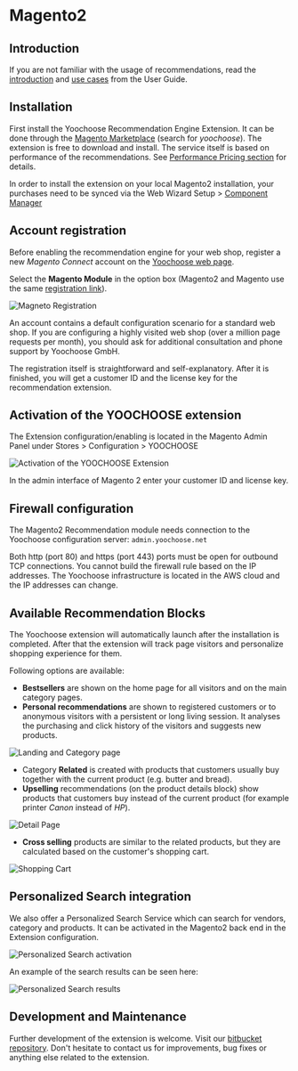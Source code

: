 # Magento2

## Introduction

If you are not familiar with the usage of recommendations, read the [introduction](../personalization/user_guide/introduction.md) and [use cases](../personalization/user_guide/use_cases.md) from the User Guide.

## Installation

First install the Yoochoose Recommendation Engine Extension.
It can be done through the [Magento Marketplace](https://marketplace.magento.com/) (search for *yoochoose*).
The extension is free to download and install.
The service itself is based on performance of the recommendations.
See [Performance Pricing section](https://www.yoochoose.com/en/pricing/) for details.

In order to install the extension on your local Magento2 installation, your purchases need to be synced via the Web Wizard Setup > [Component Manager](https://devdocs.magento.com/guides/v2.1/comp-mgr/module-man/compman-start.html)

## Account registration

Before enabling the recommendation engine for your web shop, register a new *Magento Connect* account on the [Yoochoose web page](https://www.yoochoose.com/en/pricing/).

Select the **Magento Module** in the option box (Magento2 and Magento use the same [registration link](https://admin.yoochoose.net/login.html?product=magento_Direct&lang=en_US#login)).

![Magneto Registration](img/magento_register.png)

An account contains a default configuration scenario for a standard web shop.
If you are configuring a highly visited web shop (over a million page requests per month), you should ask for additional consultation and phone support by Yoochoose GmbH.

The registration itself is straightforward and self-explanatory.
After it is finished, you will get a customer ID and the license key for the recommendation extension.

## Activation of the YOOCHOOSE extension

The Extension configuration/enabling is located in the Magento Admin Panel under Stores > Configuration > YOOCHOOSE

![Activation of the YOOCHOOSE Extension](img/magento_activate.png "Activation of the YOOCHOOSE Extension")

In the admin interface of Magento 2 enter your customer ID and license key.

## Firewall configuration

The Magento2 Recommendation module needs connection to the Yoochoose configuration server: `admin.yoochoose.net`

Both http (port 80) and https (port 443) ports must be open for outbound TCP connections.
You cannot build the firewall rule based on the IP addresses.
The Yoochoose infrastructure is located in the AWS cloud and the IP addresses can change.

## Available Recommendation Blocks

The Yoochoose extension will automatically launch after the installation is completed. After that the extension will track page visitors and personalize shopping experience for them.

Following options are available:

- **Bestsellers** are shown on the home page for all visitors and on the main category pages. 
- **Personal recommendations** are shown to registered customers or to anonymous visitors with a persistent or long living session. It analyses the purchasing and click history of the visitors and suggests new products.

![Landing and Category page](img/magento_landing_page.png "Landing and Category page")

- Category **Related** is created with products that customers usually buy together with the current product (e.g. butter and bread).
- **Upselling** recommendations (on the product details block) show products that customers buy instead of the current product (for example printer *Canon* instead of *HP*).

![Detail Page](img/magento_detail_page.png "Detail Page")

- **Cross selling** products are similar to the related products, but they are calculated based on the customer's shopping cart.

![Shopping Cart](img/magento_shopping_cart.png "Shopping Cart")

## Personalized Search integration

We also offer a Personalized Search Service which can search for vendors, category and products.
It can be activated in the Magento2 back end in the Extension configuration.

![Personalized Search activation](img/magento_personalized_search.png "Personalized Search activation")

An example of the search results can be seen here:

![Personalized Search results](img/magento_search_results.png "Personalized Search results")

## Development and Maintenance

Further development of the extension is welcome.
Visit our [bitbucket repository](https://bitbucket.org/yoochoose/).
Don't hesitate to contact us for improvements, bug fixes or anything else related to the extension.
